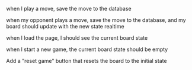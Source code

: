 when I play a move, save the move to the database

when my opponent plays a move, save the move to the database, and my board should update with the new state realtime

when I load the page, I should see the current board state

when I start a new game, the current board state should be empty

Add a "reset game" button that resets the board to the initial state
